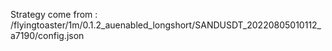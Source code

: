 Strategy come from : /flyingtoaster/1m/0.1.2_auenabled_longshort/SANDUSDT_20220805010112_a7190/config.json